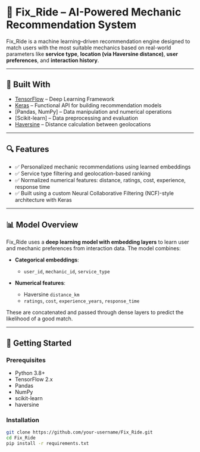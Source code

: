 # 🚗 Fix_Ride – AI-Powered Mechanic Recommendation System

Fix_Ride is a machine learning–driven recommendation engine designed to match users with the most suitable mechanics based on real-world parameters like **service type**, **location (via Haversine distance)**, **user preferences**, and **interaction history**.

---

## 🧠 Built With

- [TensorFlow](https://www.tensorflow.org/) – Deep Learning Framework  
- [Keras](https://keras.io/) – Functional API for building recommendation models  
- [Pandas, NumPy] – Data manipulation and numerical operations  
- [Scikit-learn] – Data preprocessing and evaluation  
- [Haversine](https://pypi.org/project/haversine/) – Distance calculation between geolocations  

---

## 🔍 Features

- ✅ Personalized mechanic recommendations using learned embeddings  
- ✅ Service type filtering and geolocation-based ranking  
- ✅ Normalized numerical features: distance, ratings, cost, experience, response time  
- ✅ Built using a custom Neural Collaborative Filtering (NCF)-style architecture with Keras  

---

## 📊 Model Overview

Fix_Ride uses a **deep learning model with embedding layers** to learn user and mechanic preferences from interaction data. The model combines:

- **Categorical embeddings**:
  - `user_id`, `mechanic_id`, `service_type`

- **Numerical features**:
  - Haversine `distance_km`
  - `ratings`, `cost`, `experience_years`, `response_time`

These are concatenated and passed through dense layers to predict the likelihood of a good match.

---

## 🚀 Getting Started

### Prerequisites

- Python 3.8+
- TensorFlow 2.x
- Pandas
- NumPy
- scikit-learn
- haversine

### Installation

```bash
git clone https://github.com/your-username/Fix_Ride.git
cd Fix_Ride
pip install -r requirements.txt
